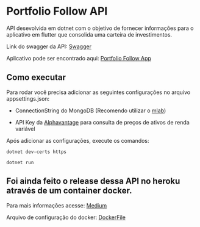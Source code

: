 # Portfolio Follow API

API desevolvida em dotnet com o objetivo de fornecer informações para o aplicativo em flutter que consolida uma carteira de investimentos.

Link do swagger da API: [Swagger](https://portfolio-follow-api.herokuapp.com/swagger)

Aplicativo pode ser encontrado aqui: [Portfolio Follow App](https://github.com/luigihenrick/portfolio-follow-app)

## Como executar

Para rodar você precisa adicionar as seguintes configurações no arquivo appsettings.json: 

- ConnectionString do MongoDB (Recomendo utilizar o [mlab](https://mlab.com/))

- API Key da [Alphavantage](https://www.alphavantage.co/) para consulta de preços de ativos de renda variável

Após adicionar as configurações, execute os comandos:

    dotnet dev-certs https

    dotnet run

## Foi ainda feito o release dessa API no heroku através de um container docker.

Para mais informações acesse: [Medium](https://medium.com/dockerbr/publishing-asp-net-core-application-on-heroku-with-docker-cf30072842e2)

Arquivo de configuração do docker: [DockerFile](https://github.com/luigihenrick/portfolio-follow-api/blob/master/app/DockerFile)